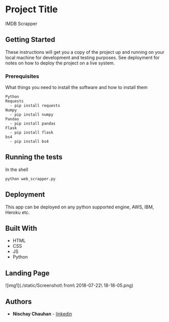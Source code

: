 # Project Title

IMDB Scrapper

## Getting Started

These instructions will get you a copy of the project up and running on your local machine for development and testing purposes. See deployment for notes on how to deploy the project on a live system.

### Prerequisites

What things you need to install the software and how to install them

```
Python
Requests
  - pip install requests
Numpy
  - pip install numpy
Pandas
  - pip install pandas
Flask
  - pip install flask
bs4
  - pip install bs4
```

## Running the tests

In the shell
```
python web_scrapper.py
```


## Deployment

This app can be deployed on any python supported engine, AWS, IBM, Heroku etc. 

## Built With

* HTML
* CSS
* JS
* Python
## Landing Page
![img1](./static/Screenshot\ from\ 2018-07-22\ 18-18-05.png)

## Authors

* **Nischay Chauhan** - [linkedin](https://www.linkedin.com/in/nischaychauhan/)
